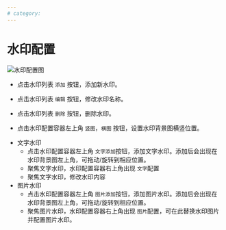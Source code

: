 ```yaml
---
# category: 
---
```

# 水印配置

![水印配置图](/images/v1.1.6/watermark.png)

+ 点击水印列表 `添加` 按钮，添加新水印。
+ 点击水印列表 `编辑` 按钮，修改水印名称。
+ 点击水印列表 `删除` 按钮，删除水印。

+ 点击水印配置容器左上角 `竖图`，`横图` 按钮，设置水印背景图横竖位置。
<!-- + 点击水印配置容器左上角 `文字添加`，`图片添加` 按钮，添加水印。 -->
+ 文字水印
  - 点击水印配置容器左上角 `文字添加`按钮，添加文字水印。添加后会出现在水印背景图左上角，可拖动/旋转到相应位置。
  - 聚焦文字水印，水印配置容器右上角出现 `文字`配置
  - 聚焦文字水印，修改水印内容
+ 图片水印
  - 点击水印配置容器左上角 `图片添加`按钮，添加图片水印。添加后会出现在水印背景图左上角，可拖动/旋转到相应位置。
  - 聚焦图片水印，水印配置容器右上角出现 `图片`配置，可在此替换水印图片并配置图片水印。